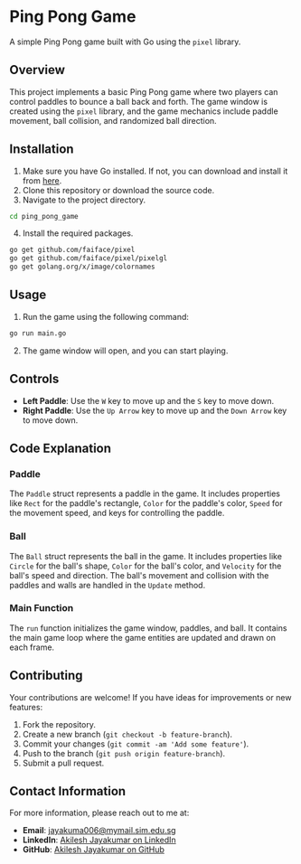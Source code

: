 # Ping Pong Game

A simple Ping Pong game built with Go using the `pixel` library.

## Overview

This project implements a basic Ping Pong game where two players can control paddles to bounce a ball back and forth. The game window is created using the `pixel` library, and the game mechanics include paddle movement, ball collision, and randomized ball direction.

## Installation

1. Make sure you have Go installed. If not, you can download and install it from [here](https://golang.org/dl/).
2. Clone this repository or download the source code.
3. Navigate to the project directory.

```sh
cd ping_pong_game
```

4. Install the required packages.

```sh
go get github.com/faiface/pixel
go get github.com/faiface/pixel/pixelgl
go get golang.org/x/image/colornames
```

## Usage

1. Run the game using the following command:

```sh
go run main.go
```

2. The game window will open, and you can start playing.

## Controls

- **Left Paddle**: Use the `W` key to move up and the `S` key to move down.
- **Right Paddle**: Use the `Up Arrow` key to move up and the `Down Arrow` key to move down.

## Code Explanation

### Paddle

The `Paddle` struct represents a paddle in the game. It includes properties like `Rect` for the paddle's rectangle, `Color` for the paddle's color, `Speed` for the movement speed, and keys for controlling the paddle.

### Ball

The `Ball` struct represents the ball in the game. It includes properties like `Circle` for the ball's shape, `Color` for the ball's color, and `Velocity` for the ball's speed and direction. The ball's movement and collision with the paddles and walls are handled in the `Update` method.

### Main Function

The `run` function initializes the game window, paddles, and ball. It contains the main game loop where the game entities are updated and drawn on each frame.

## Contributing

Your contributions are welcome! If you have ideas for improvements or new features:

1. Fork the repository.
2. Create a new branch (`git checkout -b feature-branch`).
3. Commit your changes (`git commit -am 'Add some feature'`).
4. Push to the branch (`git push origin feature-branch`).
5. Submit a pull request.

## Contact Information

For more information, please reach out to me at:

- **Email**: jayakuma006@mymail.sim.edu.sg
- **LinkedIn**: [Akilesh Jayakumar on LinkedIn](https://www.linkedin.com/in/akileshjayakumar/)
- **GitHub**: [Akilesh Jayakumar on GitHub](https://github.com/akileshjayakumar)
